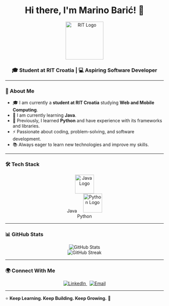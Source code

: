 
<h1 align="center">Hi there, I'm Marino Barić! 👋</h1>

<p align="center">
  <a href="https://www.rit.edu/"> 
    <img src="https://en.wikipedia.org/wiki/Rochester_Institute_of_Technology#/media/File:Rochester_Institute_of_Technology_Seal_(2018).svg" width="120" alt="RIT Logo"> 
  </a>
</p>

<h3 align="center">🎓 Student at RIT Croatia | 💻 Aspiring Software Developer</h3>

---

### 🚀 About Me

- 🎓 I am currently a **student at RIT Croatia** studying **Web and Mobile Computing**.
- 🌱 I am currently learning **Java**.
- 🐍 Previously, I learned **Python** and have experience with its frameworks and libraries.
- ⚡ Passionate about coding, problem-solving, and software development.
- 📚 Always eager to learn new technologies and improve my skills.

---

### 🛠️ Tech Stack

<p align="center">
  <img src="https://cdn.jsdelivr.net/gh/devicons/devicon/icons/java/java-original.svg" width="60" height="60" alt="Java Logo"/>
  <br>Java
  &nbsp;&nbsp;&nbsp;
  <img src="https://cdn.jsdelivr.net/gh/devicons/devicon/icons/python/python-original.svg" width="60" height="60" alt="Python Logo"/>
  <br>Python
</p>

---

### 📊 GitHub Stats

<p align="center">
  <img src="https://github-readme-stats.vercel.app/api?username=MarinoBaric&show_icons=true&theme=dark&hide_border=true" alt="GitHub Stats"/>
  <br/>
  <img src="https://github-readme-streak-stats.herokuapp.com/?user=MarinoBaric&theme=dark&hide_border=true" alt="GitHub Streak"/>
</p>

---

### 🌍 Connect With Me

<p align="center">
  <a href="https://www.linkedin.com/in/marino-baric" target="_blank">
    <img src="https://img.shields.io/badge/LinkedIn-%230077B5.svg?style=for-the-badge&logo=linkedin&logoColor=white&border-radius=10" alt="LinkedIn"/>
  </a>
  &nbsp;
  <a href="mailto:your.email@example.com">
    <img src="https://img.shields.io/badge/Email-D14836?style=for-the-badge&logo=gmail&logoColor=white&border-radius=10" alt="Email"/>
  </a>
</p>

---

⭐️ **Keep Learning. Keep Building. Keep Growing.** 🚀
